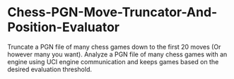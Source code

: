 # Chess-PGN-Move-Truncator-And-Position-Evaluator
Truncate a PGN file of many chess games down to the first 20 moves (Or however many you want). Analyze a PGN file of many chess games with an engine using UCI engine communication and keeps games based on the desired evaluation threshold.
